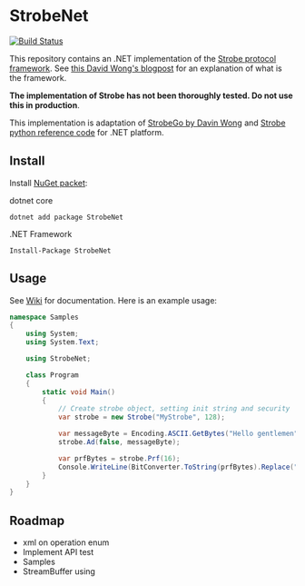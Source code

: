 # StrobeNet

[![Build Status](https://travis-ci.org/Fasjeit/StrobeNet.svg?branch=master)](https://travis-ci.org/Fasjeit/StrobeNet)

This repository contains an .NET implementation of the [Strobe protocol framework](https://strobe.sourceforge.io/). See [this David Wong's blogpost](https://www.cryptologie.net/article/416/the-strobe-protocol-framework/) for an explanation of what is the framework.

**The implementation of Strobe has not been thoroughly tested. Do not use this in production**.

This implementation is adaptation of [StrobeGo by Davin Wong](https://github.com/mimoo/StrobeGo) and [Strobe python reference code](https://sourceforge.net/p/strobe/code) for .NET platform.

## Install

Install [NuGet packet](https://www.nuget.org/packages/StrobeNet/):

dotnet core
```
dotnet add package StrobeNet
```

.NET Framework
```
Install-Package StrobeNet
```

## Usage

See [Wiki](https://github.com/Fasjeit/StrobeNet/wiki) for documentation. Here is an example usage:

```C#
namespace Samples
{
    using System;
    using System.Text;

    using StrobeNet;

    class Program
    {
        static void Main()
        {
            // Create strobe object, setting init string and security
            var strobe = new Strobe("MyStrobe", 128);

            var messageByte = Encoding.ASCII.GetBytes("Hello gentlemen");
            strobe.Ad(false, messageByte);

            var prfBytes = strobe.Prf(16);
            Console.WriteLine(BitConverter.ToString(prfBytes).Replace("-", ""));
        }
    }
}
```

## Roadmap

* xml on operation enum
* Implement API test
* Samples
* StreamBuffer using
